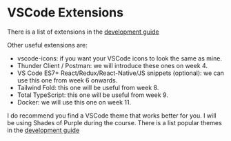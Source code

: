 # VSCode Extensions

There is a list of extensions in the [development guide](https://development-setup.vercel.app/web-development/vscode#vscode-extensions)

Other useful extensions are:

- vscode-icons: if you want your VSCode icons to look the same as mine.
- Thunder Client / Postman: we will introduce these ones on week 4.
- VS Code ES7+ React/Redux/React-Native/JS snippets (optional): we can use this one from week 6 onwards.
- Tailwind Fold: this one will be useful from week 8.
- Total TypeScript: this one will be useful from week 9.
- Docker: we will use this one on week 11.

I do recommend you find a VSCode theme that works better for you. I will be using Shades of Purple during the course.
There is a list popular themes in the [development guide](https://development-setup.vercel.app/web-development/vscode#customising-vscode-with-themes--icons)
